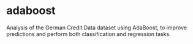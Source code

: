# adaboost
Analysis of the German Credit Data dataset using AdaBoost, to improve predictions and perform both classification and regression tasks.
